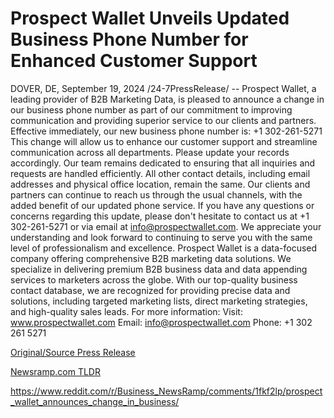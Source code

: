 # Prospect Wallet Unveils Updated Business Phone Number for Enhanced Customer Support

DOVER, DE, September 19, 2024 /24-7PressRelease/ -- Prospect Wallet, a leading provider of B2B Marketing Data, is pleased to announce a change in our business phone number as part of our commitment to improving communication and providing superior service to our clients and partners.  Effective immediately, our new business phone number is: +1 302-261-5271  This change will allow us to enhance our customer support and streamline communication across all departments. Please update your records accordingly. Our team remains dedicated to ensuring that all inquiries and requests are handled efficiently.  All other contact details, including email addresses and physical office location, remain the same. Our clients and partners can continue to reach us through the usual channels, with the added benefit of our updated phone service.  If you have any questions or concerns regarding this update, please don't hesitate to contact us at +1 302-261-5271 or via email at info@prospectwallet.com.  We appreciate your understanding and look forward to continuing to serve you with the same level of professionalism and excellence.  Prospect Wallet is a data-focused company offering comprehensive B2B marketing data solutions. We specialize in delivering premium B2B business data and data appending services to marketers across the globe. With our top-quality business contact database, we are recognized for providing precise data and solutions, including targeted marketing lists, direct marketing strategies, and high-quality sales leads.  For more information: Visit: www.prospectwallet.com Email: info@prospectwallet.com Phone: +1 302 261 5271 

[Original/Source Press Release](https://www.24-7pressrelease.com/press-release/514431/prospect-wallet-unveils-updated-business-phone-number-for-enhanced-customer-support)
                    

[Newsramp.com TLDR](None) 

https://www.reddit.com/r/Business_NewsRamp/comments/1fkf2lp/prospect_wallet_announces_change_in_business/